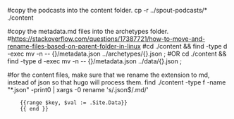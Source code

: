 #copy the podcasts into the content folder.
cp -r ../spout-podcasts/* ./content

#copy the metadata.md files into the archetypes folder.
#https://stackoverflow.com/questions/17387721/how-to-move-and-rename-files-based-on-parent-folder-in-linux
#cd ./content && find -type d -exec mv -n -- {}/metadata.json ../archetypes/{}.json \;
#OR
cd ./content && find -type d -exec mv -n -- {}/metadata.json ../data/{}.json \;

#for the content files, make sure that we rename the extension to md, instead of json so that hugo will process them. 
find ./content -type f -name "*.json" -print0 | xargs -0 rename 's/.json$/.md/'


        {{range $key, $val := .Site.Data}}
        {{ end }}
